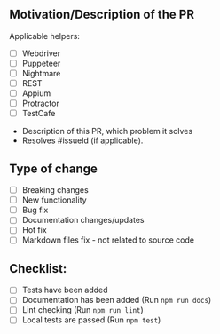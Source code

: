 ## Motivation/Description of the PR

Applicable helpers:

- [ ] Webdriver
- [ ] Puppeteer
- [ ] Nightmare
- [ ] REST
- [ ] Appium
- [ ] Protractor
- [ ] TestCafe

- Description of this PR, which problem it solves
- Resolves #issueId (if applicable).

## Type of change

- [ ] Breaking changes
- [ ] New functionality
- [ ] Bug fix
- [ ] Documentation changes/updates
- [ ] Hot fix
- [ ] Markdown files fix - not related to source code

## Checklist:

<!--- Go over all the following points, and put an `x` in all the boxes that apply. -->
<!--- If you're unsure about any of these, don't hesitate to ask. We're here to help! -->
- [ ] Tests have been added
- [ ] Documentation has been added (Run `npm run docs`)
- [ ] Lint checking (Run `npm run lint`)
- [ ] Local tests are passed (Run `npm test`)
